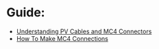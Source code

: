 # Guide:
- [Understanding PV Cables and MC4 Connectors](https://youtu.be/yQfFr0vvwRE)
- [How To Make MC4 Connections](https://youtu.be/U6w2k6lNqqw)
